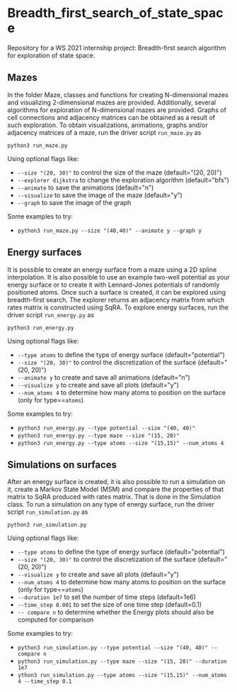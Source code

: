 # Breadth_first_search_of_state_space
Repository for a WS 2021 internship project: Breadth-first search algorithm for exploration of state space.

## Mazes
In the folder Maze, classes and functions for creating N-dimensional mazes and visualizing 2-dimensional mazes are provided. Additionally, several algorithms
for exploration of N-dimensional mazes are provided. Graphs of cell connections and adjacency matrices can be obtained as a result of such exploration. To
obtain visualizations, animations, graphs and/or adjacency matrices of a maze, run the driver script `run_maze.py` as

`python3 run_maze.py`

Using optional flags like:
 - `--size "(20, 30)"` to control the size of the maze (default="(20, 20)")
 - `--explorer dijkstra` to change the exploration algorithm (default="bfs")
 - `--animate` to save the animations (default="n")
 - `--visualize` to save the image of the maze (default="y")
 - `--graph` to save the image of the graph

Some examples to try:
 - `python3 run_maze.py --size "(40,40)" --animate y --graph y`

## Energy surfaces
It is possible to create an energy surface from a maze using a 2D spline
interpolation. It is also possible to use an example two-well potential as
your energy surface or to create it with Lennard-Jones potentials of
randomly positioned atoms. Once such a surface is created, it can be explored using
breadth-first search. The explorer returns an adjacency matrix from
which rates matrix is constructed using SqRA. To explore energy surfaces,
run the driver script `run_energy.py` as

`python3 run_energy.py`

Using optional flags like:
 - `--type atoms` to define the type of energy surface (default="potential")
 - `--size "(20, 30)"` to control the discretization of the surface (default="(20, 20)")
 - `--animate y` to create and save all animations (default="n")
 - `--visualize y` to create and save all plots (default="y")
 - `--num_atoms 4` to determine how many atoms to position on the surface (only for type==`atoms`)

Some examples to try:
 - `python3 run_energy.py --type potential --size "(40, 40)"`
 - `python3 run_energy.py --type maze --size "(15, 20)"`
 - `python3 run_energy.py --type atoms --size "(15,15)" --num_atoms 4`

## Simulations on surfaces
After an energy surface is created, it is also possible to run a simulation
on it, create a Markov State Model (MSM) and compare the properties of that matrix to SqRA
produced with rates matrix. That is done in the Simulation class. To run a simulation
on any type of energy surface, run the driver script `run_simulation.py` as

`python3 run_simulation.py`

Using optional flags like:
 - `--type atoms` to define the type of energy surface (default="potential")
 - `--size "(20, 30)"` to control the discretization of the surface (default="(20, 20)")
 - `--visualize y` to create and save all plots (default="y")
 - `--num_atoms 4` to determine how many atoms to position on the surface (only for type==`atoms`)
 - `--duration 1e7` to set the number of time steps (default=1e6)
 - `--time_step 0.001` to set the size of one time step (default=0.1)
- `-- compare n` to determine whether the Energy plots should also be computed for comparison

Some examples to try:
 - `python3 run_simulation.py --type potential --size "(40, 40)" --compare n`
 - `python3 run_simulation.py --type maze --size "(15, 20)" --duration 1e7`
 - `ython3 run_simulation.py --type atoms --size "(15,15)" --num_atoms 4 --time_step 0.1`
